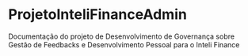 # ProjetoInteliFinanceAdmin
 Documentação do projeto de Desenvolvimento de Governança sobre Gestão de Feedbacks e Desenvolvimento Pessoal para o Inteli Finance
